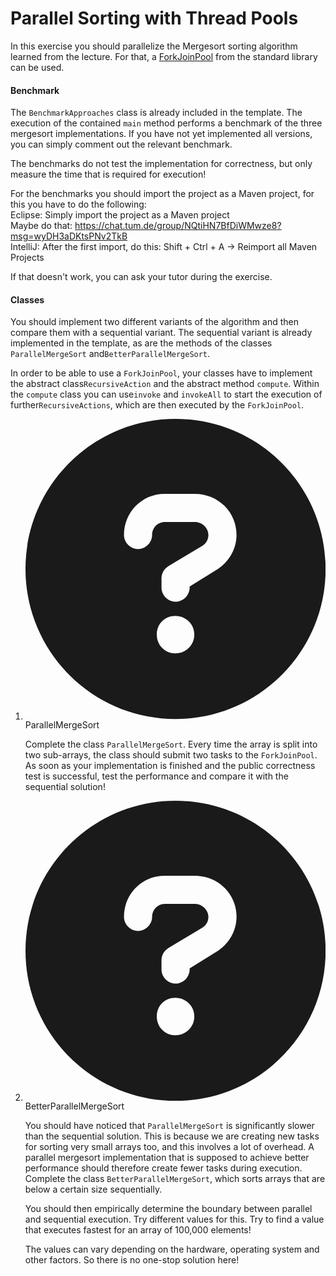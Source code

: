 # Parallel Sorting with Thread Pools

<p>In this exercise you should parallelize the Mergesort sorting algorithm learned from the lecture.
For that, a <a rel="noopener noreferrer" href="https://docs.oracle.com/en/java/javase/12/docs/api/java.base/java/util/concurrent/ForkJoinPool.html">ForkJoinPool</a> from the standard library can be used.</p>
<h4 id="benchmark">Benchmark</h4>
<p>The <code>BenchmarkApproaches</code> class is already included in the template. The execution of the contained <code>main</code> method performs a benchmark of the three mergesort implementations.
If you have not yet implemented all versions, you can simply comment out the relevant benchmark.</p>
<p>The benchmarks do not test the implementation for correctness, but only measure the time that is required for execution!</p>
<p>For the benchmarks you should import the project as a Maven project, for this you have to do the following: <br>
Eclipse: Simply import the project as a Maven project <br>
Maybe do that: <a rel="noopener noreferrer" href="https://chat.tum.de/group/NQtiHN7BfDiWMwze8?msg=wyDH3aDKtsPNv2TkB">https://chat.tum.de/group/NQtiHN7BfDiWMwze8?msg=wyDH3aDKtsPNv2TkB</a> <br>
IntelliJ: After the first import, do this: Shift + Ctrl + A -&gt; Reimport all Maven Projects <br></p>
<p>If that doesn't work, you can ask your tutor during the exercise.</p>
<h4 id="classes">Classes</h4>
<p>You should implement two different variants of the algorithm and then compare them with a sequential variant.
The sequential variant is already implemented in the template, as are the methods of the classes <code>ParallelMergeSort</code> and<code>BetterParallelMergeSort</code>.</p>
<p>In order to be able to use a <code>ForkJoinPool</code>, your classes have to implement the abstract class<code>RecursiveAction</code> and the abstract method <code>compute</code>. Within the <code>compute</code> class you can use<code>invoke</code> and <code>invokeAll</code> to start the execution of further<code>RecursiveActions</code>, which are then executed by the <code>ForkJoinPool</code>.</p>
<ol>
<li><div class="pe-task-0 d-flex"><jhi-programming-exercise-instructions-task-status _nghost-wxq-c178=""><div _ngcontent-wxq-c178="" class="guided-tour">
    <!---->
    <!---->
    <fa-icon _ngcontent-wxq-c178="" size="lg" class="ng-fa-icon test-icon text-secondary ng-star-inserted"><svg role="img" aria-hidden="true" focusable="false" data-prefix="fas" data-icon="circle-question" class="svg-inline--fa fa-circle-question fa-lg" xmlns="http://www.w3.org/2000/svg" viewBox="0 0 512 512"><path fill="currentColor" d="M256 0C114.6 0 0 114.6 0 256s114.6 256 256 256s256-114.6 256-256S397.4 0 256 0zM256 400c-18 0-32-14-32-32s13.1-32 32-32c17.1 0 32 14 32 32S273.1 400 256 400zM325.1 258L280 286V288c0 13-11 24-24 24S232 301 232 288V272c0-8 4-16 12-21l57-34C308 213 312 206 312 198C312 186 301.1 176 289.1 176h-51.1C225.1 176 216 186 216 198c0 13-11 24-24 24s-24-11-24-24C168 159 199 128 237.1 128h51.1C329 128 360 159 360 198C360 222 347 245 325.1 258z"></path></svg></fa-icon><!---->
    <span _ngcontent-wxq-c178="" class="task-name ng-star-inserted">ParallelMergeSort</span><!---->
    
</div>
</jhi-programming-exercise-instructions-task-status></div>
<p>Complete the class <code>ParallelMergeSort</code>. Every time the array is split into two sub-arrays, the class should submit two tasks to the <code>ForkJoinPool</code>.
As soon as your implementation is finished and the public correctness test is successful, test the performance and compare it with the sequential solution!</p></li>
<li><div class="pe-task-1 d-flex"><jhi-programming-exercise-instructions-task-status _nghost-wxq-c178=""><div _ngcontent-wxq-c178="" class="guided-tour">
    <!---->
    <!---->
    <fa-icon _ngcontent-wxq-c178="" size="lg" class="ng-fa-icon test-icon text-secondary ng-star-inserted"><svg role="img" aria-hidden="true" focusable="false" data-prefix="fas" data-icon="circle-question" class="svg-inline--fa fa-circle-question fa-lg" xmlns="http://www.w3.org/2000/svg" viewBox="0 0 512 512"><path fill="currentColor" d="M256 0C114.6 0 0 114.6 0 256s114.6 256 256 256s256-114.6 256-256S397.4 0 256 0zM256 400c-18 0-32-14-32-32s13.1-32 32-32c17.1 0 32 14 32 32S273.1 400 256 400zM325.1 258L280 286V288c0 13-11 24-24 24S232 301 232 288V272c0-8 4-16 12-21l57-34C308 213 312 206 312 198C312 186 301.1 176 289.1 176h-51.1C225.1 176 216 186 216 198c0 13-11 24-24 24s-24-11-24-24C168 159 199 128 237.1 128h51.1C329 128 360 159 360 198C360 222 347 245 325.1 258z"></path></svg></fa-icon><!---->
    <span _ngcontent-wxq-c178="" class="task-name ng-star-inserted">BetterParallelMergeSort</span><!---->
    
</div>
</jhi-programming-exercise-instructions-task-status></div>
<p>You should have noticed that <code>ParallelMergeSort</code> is significantly slower than the sequential solution.
This is because we are creating new tasks for sorting very small arrays too, and this involves a lot of overhead.
A parallel mergesort implementation that is supposed to achieve better performance should therefore create fewer tasks during execution.
Complete the class <code>BetterParallelMergeSort</code>, which sorts arrays that are below a certain size sequentially.</p>
<p>You should then empirically determine the boundary between parallel and sequential execution.
Try different values ​​for this. Try to find a value that executes fastest for an array of 100,000 elements!</p>
<p>The values ​​can vary depending on the hardware, operating system and other factors. So there is no one-stop solution here!</p></li>
</ol></div>
</div><!---->
<!---->
</jhi-programming-exercise-instructions><!---->
